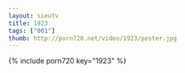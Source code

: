 ```yaml
--- 
layout: sieutv
title: 1923
tags: ["001"]
thumb: http://porn720.net/video/1923/poster.jpg
---
```

{% include porn720 key="1923" %} 
